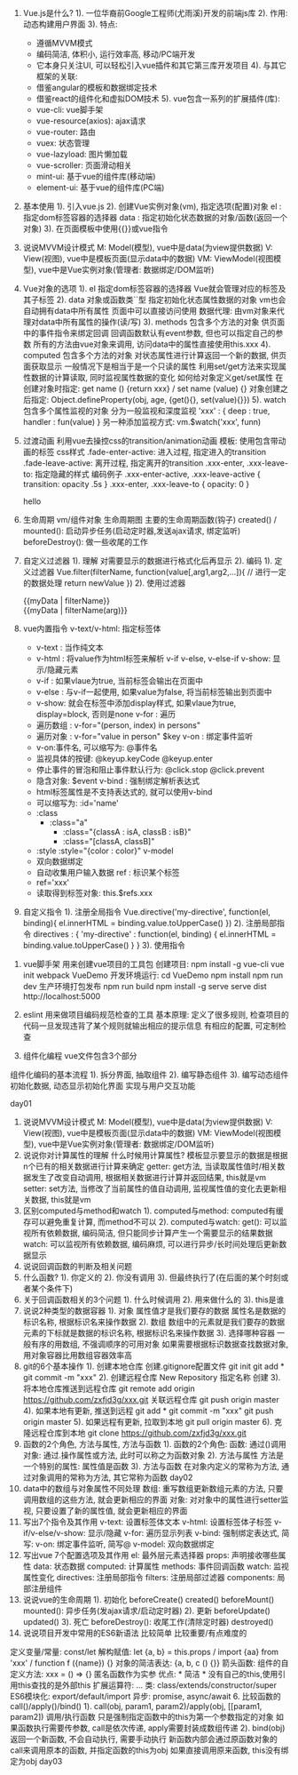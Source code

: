 1. Vue.js是什么?
1). 一位华裔前Google工程师(尤雨溪)开发的前端js库
2). 作用: 动态构建用户界面
3). 特点:
	* 遵循MVVM模式
	* 编码简洁, 体积小, 运行效率高, 移动/PC端开发
	* 它本身只关注UI, 可以轻松引入vue插件和其它第三库开发项目
4). 与其它框架的关联:
	* 借鉴angular的模板和数据绑定技术
	* 借鉴react的组件化和虚拟DOM技术
5). vue包含一系列的扩展插件(库):
	* vue-cli: vue脚手架
	* vue-resource(axios): ajax请求
	* vue-router: 路由
	* vuex: 状态管理
	* vue-lazyload: 图片懒加载
	* vue-scroller: 页面滑动相关
	* mint-ui: 基于vue的组件库(移动端)
	* element-ui: 基于vue的组件库(PC端)
2. 基本使用
1). 引入vue.js
2). 创建Vue实例对象(vm), 指定选项(配置)对象
	el : 指定dom标签容器的选择器
	data : 指定初始化状态数据的对象/函数(返回一个对象)
3). 在页面模板中使用{{}}或vue指令
3. 说说MVVM设计模式
M: Model(模型), vue中是data(为view提供数据)
V: View(视图), vue中是模板页面(显示data中的数据)
VM: ViewModel(视图模型), vue中是Vue实例对象(管理者: 数据绑定/DOM监听)
4. Vue对象的选项
1). el
指定dom标签容器的选择器
Vue就会管理对应的标签及其子标签
2). data
对象或函数类``型
指定初始化状态属性数据的对象
vm也会自动拥有data中所有属性
页面中可以直接访问使用
数据代理: 由vm对象来代理对data中所有属性的操作(读/写)
3). methods
包含多个方法的对象
供页面中的事件指令来绑定回调
回调函数默认有event参数, 但也可以指定自己的参数
所有的方法由vue对象来调用, 访问data中的属性直接使用this.xxx
4). computed
包含多个方法的对象
对状态属性进行计算返回一个新的数据, 供页面获取显示
一般情况下是相当于是一个只读的属性
利用set/get方法来实现属性数据的计算读取, 同时监视属性数据的变化
如何给对象定义get/set属性
	在创建对象时指定: get name () {return xxx} / set name (value) {}
  	对象创建之后指定: Object.defineProperty(obj, age, {get(){}, set(value){}})
5). watch
包含多个属性监视的对象
分为一般监视和深度监视
	'xxx' : {
		deep : true,
		handler : fun(value)
	}
另一种添加监视方式: vm.$watch('xxx', funn)
5. 过渡动画
利用vue去操控css的transition/animation动画
模板: 使用<transition name='xxx'>包含带动画的标签
css样式
	.fade-enter-active: 进入过程, 指定进入的transition
	.fade-leave-active: 离开过程, 指定离开的transition
	.xxx-enter, .xxx-leave-to: 指定隐藏的样式
编码例子
    .xxx-enter-active, .xxx-leave-active {
      transition: opacity .5s
    }
    .xxx-enter, .xxx-leave-to {
      opacity: 0
    }

    <transition name="xxx">
      <p v-if="show">hello</p>
    </transition>
6. 生命周期
vm/组件对象
生命周期图
主要的生命周期函数(钩子)
	created() / mounted(): 启动异步任务(启动定时器,发送ajax请求, 绑定监听)
	beforeDestroy(): 做一些收尾的工作
7. 自定义过滤器
1). 理解
对需要显示的数据进行格式化后再显示
2). 编码
1). 定义过滤器
	Vue.filter(filterName, function(value[,arg1,arg2,...]){
	  // 进行一定的数据处理
	  return newValue
	})
2). 使用过滤器
	<div>{{myData | filterName}}</div>
	<div>{{myData | filterName(arg)}}</div>
8. vue内置指令
v-text/v-html: 指定标签体
	* v-text : 当作纯文本
	* v-html : 将value作为html标签来解析
v-if v-else, v-else-if v-show: 显示/隐藏元素
	* v-if : 如果vlaue为true, 当前标签会输出在页面中
	* v-else : 与v-if一起使用, 如果value为false, 将当前标签输出到页面中
	* v-show: 就会在标签中添加display样式, 如果vlaue为true, display=block, 否则是none
v-for : 遍历
	* 遍历数组 : v-for="(person, index) in persons"
	* 遍历对象 : v-for="value in person"   $key
v-on : 绑定事件监听
	* v-on:事件名, 可以缩写为: @事件名
	* 监视具体的按键: @keyup.keyCode   @keyup.enter
	* 停止事件的冒泡和阻止事件默认行为: @click.stop   @click.prevent
	* 隐含对象: $event
v-bind : 强制绑定解析表达式
	* html标签属性是不支持表达式的, 就可以使用v-bind
	* 可以缩写为:  :id='name'
	* :class
	  * :class="a"
		* :class="{classA : isA, classB : isB}"
		* :class="[classA, classB]"
	* :style
		:style="{color : color}"
v-model
	* 双向数据绑定
	* 自动收集用户输入数据
ref : 标识某个标签
	* ref='xxx'
	* 读取得到标签对象: this.$refs.xxx
9. 自定义指令
1). 注册全局指令
Vue.directive('my-directive', function(el, binding){
  el.innerHTML = binding.value.toUpperCase()
})
2). 注册局部指令
directives : {
  'my-directive' : function(el, binding) {
      el.innerHTML = binding.value.toUpperCase()
  }
}
3). 使用指令
<div v-my-directive='xxx'>


1. vue脚手架
用来创建vue项目的工具包
创建项目:
    npm install -g vue-cli
    vue init webpack VueDemo
开发环境运行:
    cd VueDemo
    npm install
    npm run dev
生产环境打包发布
    npm run build
    npm install -g serve
    serve dist
    http://localhost:5000
2. eslint
用来做项目编码规范检查的工具
基本原理: 定义了很多规则, 检查项目的代码一旦发现违背了某个规则就输出相应的提示信息
有相应的配置, 可定制检查
3. 组件化编程
vue文件包含3个部分
    <template>
      <div></div>
    </template>
    <script>
        export default {
		 props: []/{}
          data(){},
		 computed: {}
          methods: {},

		  watch: {}
		  filters: {}
		  directives: {}
		  components: {}
        }
    </script>
    <style>
    </style>
组件化编码的基本流程
	1). 拆分界面, 抽取组件
	2). 编写静态组件
	3). 编写动态组件
    	初始化数据, 动态显示初始化界面
    	实现与用户交互功能


day01
1. 说说MVVM设计模式
M: Model(模型), vue中是data(为view提供数据)
V: View(视图), vue中是模板页面(显示data中的数据)
VM: ViewModel(视图模型), vue中是Vue实例对象(管理者: 数据绑定/DOM监听)
2. 说说你对计算属性的理解
什么时候用计算属性?
   模板显示要显示的数据是根据n个已有的相关数据进行计算来确定
getter: get方法, 当读取属性值时/相关数据发生了改变自动调用, 根据相关数据进行计算并返回结果, this就是vm
setter: set方法, 当修改了当前属性的值自动调用, 监视属性值的变化去更新相关数据, this就是vm
3. 区别computed与method和watch
1). computed与method: computed有缓存可以避免重复计算, 而method不可以
2). computed与watch:
    get(): 可以监视所有依赖数据, 编码简洁, 但只能同步计算产生一个需要显示的结果数据
    watch: 可以监视所有依赖数据, 编码麻烦, 可以进行异步/长时间处理后更新数据显示
4. 说说回调函数的判断及相关问题
1. 什么函数?
    1). 你定义的
    2). 你没有调用
    3). 但最终执行了(在后面的某个时刻或者某个条件下)
2. 关于回调函数相关的3个问题
    1). 什么时候调用
    2). 用来做什么的
    3). this是谁
5. 说说2种类型的数据容器
1). 对象
  属性值才是我们要存的数据
  属性名是数据的标识名称, 根据标识名来操作数据
2). 数组
  数组中的元素就是我们要存的数据
  元素的下标就是数据的标识名称, 根据标识名来操作数据
3). 选择哪种容器
  一般有序的用数组, 不强调顺序的可用对象
  如果需要根据标识数据查找数据对象, 用对象容器比用数组容器效率高
6. git的6个基本操作
1). 创建本地仓库
   创建.gitignore配置文件
   git init
   git add *
   git commit -m "xxx"
2). 创建远程仓库
   New Repository
   指定名称
   创建
3). 将本地仓库推送到远程仓库
   git remote add origin https://github.com/zxfjd3g/xxx.git 关联远程仓库
   git push origin master
4). 如果本地有更新, 推送到远程
   git add *
   git commit -m "xxx"
   git push origin master
5). 如果远程有更新, 拉取到本地
   git pull origin master
6). 克隆远程仓库到本地
   git clone https://github.com/zxfjd3g/xxx.git
7. 函数的2个角色, 方法与属性, 方法与函数
1). 函数的2个角色:
    函数: 通过()调用
    对象: 通过.操作属性或方法, 此时可以称之为函数对象
2). 方法与属性
    方法是一个特别的属性: 属性值是函数
3). 方法与函数
    在对象内定义的常称为方法, 通过对象调用的常称为方法, 其它常称为函数
day02
1. data中的数组与对象属性不同处理
数组: 重写数组更新数组元素的方法, 只要调用数组的这些方法, 就会更新相应的界面
对象: 对对象中的属性进行setter监视, 只要设置了新的属性值, 就会更新相应的界面
2. 写出7个指令及其作用
v-text: 设置标签体文本
v-html: 设置标签体子标签
v-if/v-else/v-show: 显示/隐藏
v-for: 遍历显示列表
v-bind: 强制绑定表达式, 简写:
v-on: 绑定事件监听, 简写@
v-model: 双向数据绑定
3. 写出vue 7个配置选项及其作用
el: 最外层元素选择器
props: 声明接收哪些属性
data: 状态数据
computed: 计算属性
methods: 事件回调函数
watch: 监视属性变化
directives: 注册局部指令
filters: 注册局部过滤器
components: 局部注册组件
4. 说说vue的生命周期
1). 初始化
   beforeCreate()
   created()
   beforeMount()
   mounted(): 异步任务(发ajax请求/启动定时器)
2). 更新
   beforeUpdate()
   updated()
3). 死亡
   beforeDestroy(): 收尾工作(清除定时器)
   destroyed()
5. 说说项目开发中常用的ES6新语法
比较简单
比较重要/有点难度的

定义变量/常量: const/let
解构赋值: let {a, b} = this.props / import {aa} from 'xxx' / function f ({name}) {}
对象的简洁表达: {a, b, c () {}}
箭头函数:
   组件的自定义方法: xxx = () => {}
   匿名函数作为实参
   优点:
      * 简洁
      * 没有自己的this,使用引用this查找的是外部this
扩展运算符: ...
类: class/extends/constructor/super
ES6模块化: export/default/import
异步: promise, async/await
6. 比较函数的call()/apply()/bind()
1). call(obj, param1, param2)/apply(obj, [[param1, param2])
   调用/执行函数
   只是强制指定函数中的this为第一个参数指定的对象
   如果函数执行需要传参数, call是依次传递, apply需要封装成数组传递
2). bind(obj)
   返回一个新函数, 不会自动执行, 需要手动执行
   新函数内部会通过原函数对象的call来调用原本的函数, 并指定函数的this为obj
   如果直接调用原来函数, this没有绑定为obj
day03
